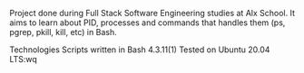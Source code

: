 Project done during Full Stack Software Engineering studies at Alx School. It aims to learn about PID, processes and commands that handles them (ps, pgrep, pkill, kill, etc) in Bash.

Technologies
Scripts written in Bash 4.3.11(1)
Tested on Ubuntu 20.04 LTS:wq

